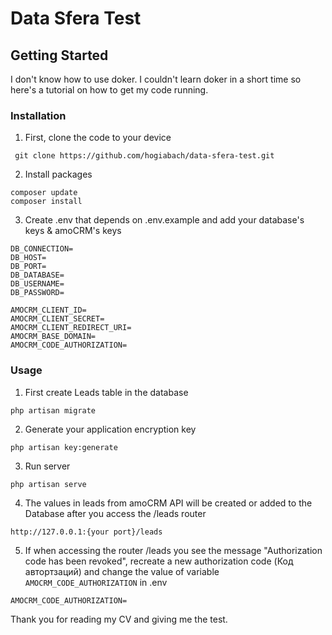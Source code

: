 # Data Sfera Test 
## Getting Started

I don't know how to use doker. I couldn't learn doker in a short time so here's a tutorial on how to get my code running.

### Installation
1. First, clone the code to your device
```
 git clone https://github.com/hogiabach/data-sfera-test.git
```
2. Install packages
```
composer update
composer install
```
3. Create .env that depends on .env.example and add your database's keys & amoCRM's keys


```
DB_CONNECTION=
DB_HOST=
DB_PORT=
DB_DATABASE=
DB_USERNAME=
DB_PASSWORD=
```
```
AMOCRM_CLIENT_ID=
AMOCRM_CLIENT_SECRET=
AMOCRM_CLIENT_REDIRECT_URI=
AMOCRM_BASE_DOMAIN=
AMOCRM_CODE_AUTHORIZATION=
``` 

### Usage
1. First create Leads table in the database
```
php artisan migrate
```
2. Generate your application encryption key 
```
php artisan key:generate
```
3. Run server
```
php artisan serve
```
4. The values in leads from amoCRM API will be created or added to the Database after you access the /leads router

```
http://127.0.0.1:{your port}/leads
```
5. If when accessing the router /leads you see the message "Authorization code has been revoked", recreate a new authorization code (Код автортзаций) and change the value of variable ``AMOCRM_CODE_AUTHORIZATION`` in .env

```
AMOCRM_CODE_AUTHORIZATION=
```

Thank you for reading my CV and giving me the test.
